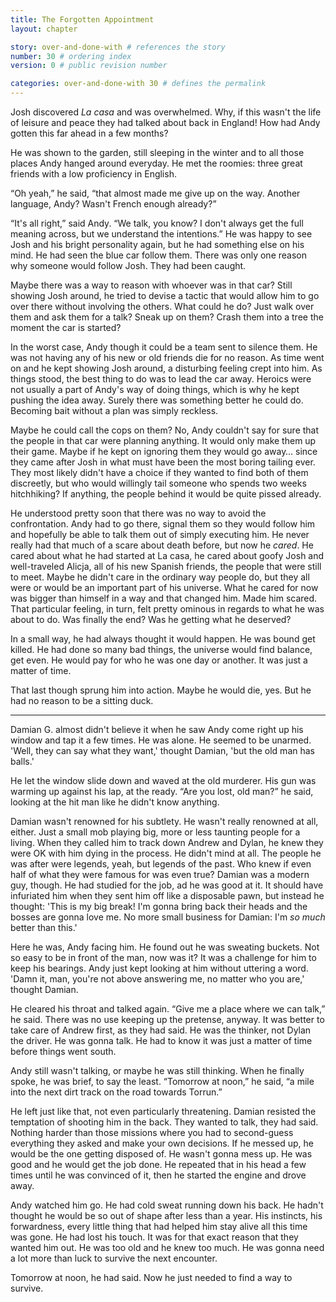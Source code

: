 ```yaml
---
title: The Forgotten Appointment
layout: chapter

story: over-and-done-with # references the story
number: 30 # ordering index
version: 0 # public revision number

categories: over-and-done-with 30 # defines the permalink
---
```

Josh discovered *La casa* and was overwhelmed. Why, if this wasn't the life of leisure and peace they had talked about back in England! How had Andy gotten this far ahead in a few months?

He was shown to the garden, still sleeping in the winter and to all those places Andy hanged around everyday. He met the roomies: three great friends with a low proficiency in English.

“Oh yeah,” he said, “that almost made me give up on the way. Another language, Andy? Wasn't French enough already?”

“It's all right,” said Andy. “We talk, you know? I don't always get the full meaning across, but we understand the intentions.” He was happy to see Josh and his bright personality again, but he had something else on his mind. He had seen the blue car follow them. There was only one reason why someone would follow Josh. They had been caught.

Maybe there was a way to reason with whoever was in that car? Still showing Josh around, he tried to devise a tactic that would allow him to go over there without involving the others. What could he do? Just walk over them and ask them for a talk? Sneak up on them? Crash them into a tree the moment the car is started?

In the worst case, Andy though it could be a team sent to silence them. He was not having any of his new or old friends die for no reason. As time went on and he kept showing Josh around, a disturbing feeling crept into him. As things stood, the best thing to do was to lead the car away. Heroics were not usually a part of Andy's way of doing things, which is why he kept pushing the idea away. Surely there was something better he could do. Becoming bait without a plan was simply reckless.

Maybe he could call the cops on them? No, Andy couldn't say for sure that the people in that car were planning anything. It would only make them up their game. Maybe if he kept on ignoring them they would go away… since they came after Josh in what must have been the most boring tailing ever. They most likely didn't have a choice if they wanted to find both of them discreetly, but who would willingly tail someone who spends two weeks hitchhiking? If anything, the people behind it would be quite pissed already.

He understood pretty soon that there was no way to avoid the confrontation. Andy had to go there, signal them so they would follow him and hopefully be able to talk them out of simply executing him. He never really had that much of a scare about death before, but now he *cared*. He cared about what he had started at La casa, he cared about goofy Josh and well-traveled Alicja, all of his new Spanish friends, the people that were still to meet. Maybe he didn't care in the ordinary way people do, but they all were or would be an important part of his universe. What he cared for now was bigger than himself in a way and that changed him. Made him scared. That particular feeling, in turn, felt pretty ominous in regards to what he was about to do. Was finally the end? Was he getting what he deserved?

In a small way, he had always thought it would happen. He was bound get killed. He had done so many bad things, the universe would find balance, get even. He would pay for who he was one day or another. It was just a matter of time.

That last though sprung him into action. Maybe he would die, yes. But he had no reason to be a sitting duck.

***

Damian G. almost didn't believe it when he saw Andy come right up his window and tap it a few times. He was alone. He seemed to be unarmed. 'Well, they can say what they want,' thought Damian, 'but the old man has balls.'

He let the window slide down and waved at the old murderer. His gun was warming up against his lap, at the ready. “Are you lost, old man?” he said, looking at the hit man like he didn't know anything.

Damian wasn't renowned for his subtlety. He wasn't really renowned at all, either. Just a small mob playing big, more or less taunting people for a living. When they called him to track down Andrew and Dylan, he knew they were OK with him dying in the process. He didn't mind at all. The people he was after were legends, yeah, but legends of the past. Who knew if even half of what they were famous for was even true? Damian was a modern guy, though. He had studied for the job, ad he was good at it. It should have infuriated him when they sent him off like a disposable pawn, but instead he thought: 'This is my big break! I'm gonna bring back their heads and the bosses are gonna love me. No more small business for Damian: I'm *so much* better than this.'

Here he was, Andy facing him. He found out he was sweating buckets. Not so easy to be in front of the man, now was it? It was a challenge for him to keep his bearings. Andy just kept looking at him without uttering a word. 'Damn it, man, you're not above answering me, no matter who you are,' thought Damian.

He cleared his throat and talked again. “Give me a place where we can talk,” he said. There was no use keeping up the pretense, anyway. It was better to take care of Andrew first, as they had said. He was the thinker, not Dylan the driver. He was gonna talk. He had to know it was just a matter of time before things went south.

Andy still wasn't talking, or maybe he was still thinking. When he finally spoke, he was brief, to say the least. “Tomorrow at noon,” he said, “a mile into the next dirt track on the road towards Torrun.”

He left just like that, not even particularly threatening. Damian resisted the temptation of shooting him in the back. They wanted to talk, they had said. Nothing harder than those missions where you had to second-guess everything they asked and make your own decisions. If he messed up, he would be the one getting disposed of. He wasn't gonna mess up. He was good and he would get the job done. He repeated that in his head a few times until he was convinced of it, then he started the engine and drove away.

Andy watched him go. He had cold sweat running down his back. He hadn't thought he would be so out of shape after less than a year. His instincts, his forwardness, every little thing that had helped him stay alive all this time was gone. He had lost his touch. It was for that exact reason that they wanted him out. He was too old and he knew too much. He was gonna need a lot more than luck to survive the next encounter.

Tomorrow at noon, he had said. Now he just needed to find a way to survive.
